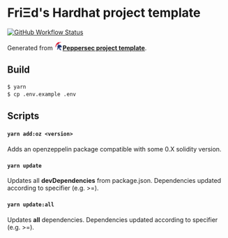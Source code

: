 # FriΞd's Hardhat project template 

[![GitHub Workflow Status](https://img.shields.io/github/workflow/status/Tisamenus/hardhat-template/build)](https://github.com/Tisamenus/hardhat-template/actions)

Generated from <img src="assets/peppersec_logo.png" height="19px" width="19px" alt=""><u>**[Peppersec project template](https://github.com/peppersec/project-template)**</u>.

## Build

```bash
$ yarn
$ cp .env.example .env
```

## Scripts

#### ```yarn add:oz <version>```

Adds an openzeppelin package compatible with some 0.X solidity version.

#### ```yarn update```

Updates all **devDependencies** from package.json. Dependencies updated according to specifier (e.g. >=).

#### ```yarn update:all```

Updates **all** dependencies. Dependencies updated according to specifier (e.g. >=).